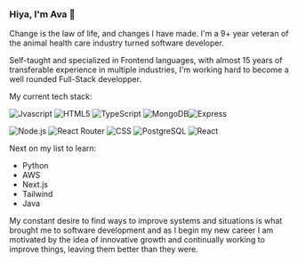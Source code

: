 ### Hiya, I'm Ava 👋 

<!-- ![MeMoji](https://user-images.githubusercontent.com/91709114/218590816-4a19ca94-2661-45ba-9ab3-bc0eb3a10ce9.jpg)-->

Change is the law of life, and changes I have made. I'm a 9+ year veteran of the animal health care industry turned software developer. 

Self-taught and specialized in Frontend languages, with almost 15 years of transferable experience in multiple industries, I'm working hard to become a well rounded Full-Stack developper. 

My current tech stack:

![Jvascript](https://img.shields.io/badge/JavaScript-F7DF1E.svg?style=for-the-badge&logo=JavaScript&logoColor=black)
![HTML5](https://img.shields.io/badge/HTML5-E34F26.svg?style=for-the-badge&logo=HTML5&logoColor=white)
![TypeScript](https://img.shields.io/badge/TypeScript-3178C6.svg?style=for-the-badge&logo=TypeScript&logoColor=white)
![MongoDB](https://img.shields.io/badge/MongoDB-47A248.svg?style=for-the-badge&logo=MongoDB&logoColor=white)![Express](https://img.shields.io/badge/Express-000000.svg?style=for-the-badge&logo=Express&logoColor=white)

![Node.js](https://img.shields.io/badge/Node.js-339933.svg?style=for-the-badge&logo=nodedotjs&logoColor=white)
![React Router](https://img.shields.io/badge/React%20Router-CA4245.svg?style=for-the-badge&logo=React-Router&logoColor=white)
![CSS](https://img.shields.io/badge/CSS3-1572B6.svg?style=for-the-badge&logo=CSS3&logoColor=white)
![PostgreSQL](https://img.shields.io/badge/PostgreSQL-4169E1.svg?style=for-the-badge&logo=PostgreSQL&logoColor=white)
![React](https://img.shields.io/badge/React-61DAFB.svg?style=for-the-badge&logo=React&logoColor=black)

Next on my list to learn:
- Python
- AWS
- Next.js
- Tailwind
- Java

My constant desire to find ways to improve systems and situations is what brought me to software development and as I begin my new career I am motivated by the idea of innovative growth and continually working to improve things, leaving them better than they were.

<!--
- 🔭 I’m currently working on ...
- 🌱 I’m currently learning ...
- 👯 I’m looking to collaborate on ...
- 🤔 I’m looking for help with ...
- 💬 Ask me about ...
- 📫 How to reach me: ...
- 😄 Pronouns: ...
- ⚡ Fun fact: ...
-->
